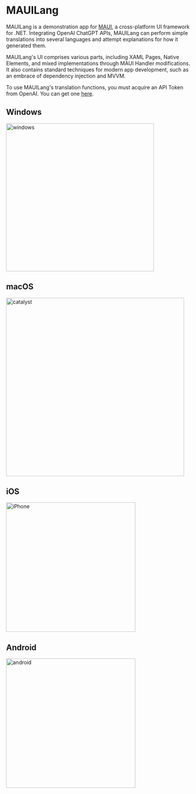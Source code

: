 
# MAUILang

MAUILang is a demonstration app for [MAUI](https://github.com/dotnet/maui), a cross-platform UI framework for .NET. Integrating OpenAI ChatGPT APIs, MAUILang can perform simple translations into several languages and attempt explanations for how it generated them. 

MAUILang's UI comprises various parts, including XAML Pages, Native Elements, and mixed implementations through MAUI Handler modifications. It also contains standard techniques for modern app development, such as an embrace of dependency injection and MVVM. 

To use MAUILang's translation functions, you must acquire an API Token from OpenAI. You can get one [here](https://platform.openai.com).

## Windows
<img width="400" alt="windows" src="https://github.com/drasticactions/MauiLang/assets/898335/14eb25a6-0556-4526-bd3b-4b67d7d54299">
<br/>

## macOS
<img width="482" alt="catalyst" src="https://github.com/drasticactions/MauiLang/assets/898335/5e2c8d2d-8ca1-450e-a0c4-f1cdd1ebd988">

## iOS
<img width="350" alt="iPhone" src="https://github.com/drasticactions/MauiLang/assets/898335/e2d549a3-3c49-436e-b233-44364c7c34d5">
<br/>

## Android
<img width="350" alt="android" src="https://github.com/drasticactions/MauiLang/assets/898335/66db9327-9370-4bd3-aed7-8831871eb7cd">
<br/>
